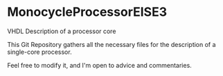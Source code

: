 # MonocycleProcessorEISE3
VHDL Description of a processor core


This Git Repository gathers all the necessary files for the description of a single-core processor.

Feel free to modify it, and I'm open to advice and commentaries.

